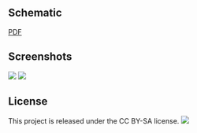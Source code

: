 Schematic
------------
[PDF][schem]

Screenshots
------------

![](https://github.com/danfei/USBcablecracker/raw/master/images/Screenshot_2017-02-26_13-11-44.png)
![](https://github.com/danfei/USBcablecracker/raw/master/images/Screenshot_2017-02-26_13-12-18.png)

License
------------
This project is released under the CC BY-SA license.
![](https://licensebuttons.net/l/by-sa/3.0/88x31.png)

[schem]:https://github.com/danfei/USBcablecracker/raw/master/USBcablecracker.pdf
